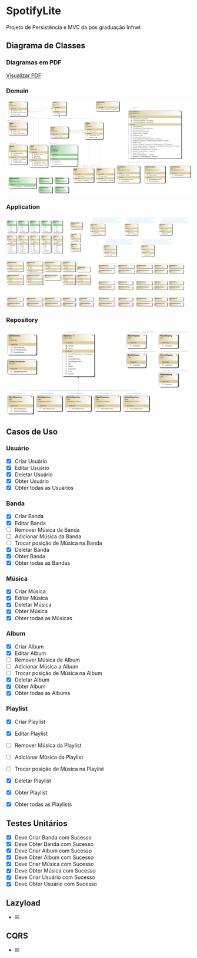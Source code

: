 # SpotifyLite
Projeto de Persistência e MVC da pós graduação Infnet

## Diagrama de Classes

### Diagramas em PDF
[Visualizar PDF](./SpotifyLite/marlon-braga_persistencia-mvc.pdf)

### Domain
![Domain](./SpotifyLite/Domain.png)
### Application
![Application](./SpotifyLite/Application.png)
### Repository
![Repository](./SpotifyLite/Repository.png)

## Casos de Uso

### Usuário
- [X] Criar Usuário 
- [X] Editar Usuário
- [X] Deletar Usuário 
- [X] Obter Usuário 
- [X] Obter todas as Usuários

### Banda
- [X] Criar Banda 
- [X] Editar Banda
- [ ] Remover Música da Banda
- [ ] Adicionar Música da Banda
- [ ] Trocar posição de Música na Banda
- [X] Deletar Banda 
- [X] Obter Banda 
- [X] Obter todas as Bandas

### Música
- [X] Criar Música 
- [X] Editar Música
- [X] Deletar Música 
- [X] Obter Música 
- [X] Obter todas as Músicas

### Album
- [X] Criar Album 
- [X] Editar Album
- [ ] Remover Música de Album
- [ ] Adicionar Música a Album
- [ ] Trocar posição de Música na Album
- [X] Deletar Album 
- [X] Obter Album 
- [X] Obter todas as Albums

### Playlist
- [X] Criar Playlist 
- [X] Editar Playlist
- [ ] Remover Música da Playlist
- [ ] Adicionar Música da Playlist
- [ ] Trocar posição de Música na Playlist
- [X] Deletar Playlist 
- [X] Obter Playlist 
- [X] Obter todas as Playlists


## Testes Unitários

- [X] Deve Criar Banda com Sucesso
- [X] Deve Obter Banda com Sucesso
- [X] Deve Criar Album com Sucesso
- [X] Deve Obter Album com Sucesso
- [X] Deve Criar Música com Sucesso
- [X] Deve Obter Música com Sucesso
- [X] Deve Criar Usuário com Sucesso
- [X] Deve Obter Usuário com Sucesso

## Lazyload
- [X] <a definir>

## CQRS
- [X] <a definir>



